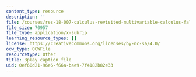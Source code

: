 ```yaml
---
content_type: resource
description: ''
file: /courses/res-18-007-calculus-revisited-multivariable-calculus-fall-2011/0ef60d2196e6f66abae97f4182b82e33_MfN1lqArwAg.srt
file_size: 70957
file_type: application/x-subrip
learning_resource_types: []
license: https://creativecommons.org/licenses/by-nc-sa/4.0/
ocw_type: OCWFile
resourcetype: Other
title: 3play caption file
uid: 0ef60d21-96e6-f66a-bae9-7f4182b82e33
---
```

